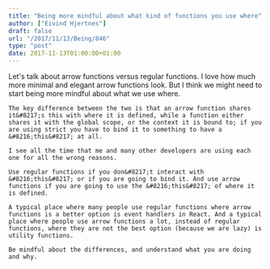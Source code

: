 ```yaml
---
title: "Being more mindful about what kind of functions you use where"
author: ["Eivind Hjertnes"]
draft: false
url: "/2017/11/13/Being/846"
type: "post"
date: 2017-11-13T01:00:00+01:00
---
```


Let's talk about arrow functions versus regular functions. I love how
much more minimal and elegant arrow functions look. But I think we might
need to start being more mindful about what we use where.

<div class="HTML">
  <div></div>

</p>

</div>

<div class="HTML">
  <div></div>

<p>

</div>

```text
The key difference between the two is that an arrow function shares it&#8217;s this with where it is defined, while a function either shares it with the global scope, or the context it is bound to; if you are using strict you have to bind it to something to have a &#8216;this&#8217; at all.
```

<div class="HTML">
  <div></div>

</p>

</div>

<div class="HTML">
  <div></div>

<p>

</div>

```text
I see all the time that me and many other developers are using each one for all the wrong reasons.
```

<div class="HTML">
  <div></div>

</p>

</div>

<div class="HTML">
  <div></div>

<p>

</div>

```text
Use regular functions if you don&#8217;t interact with &#8216;this&#8217; or if you are going to bind it. And use arrow functions if you are going to use the &#8216;this&#8217; of where it is defined.
```

<div class="HTML">
  <div></div>

</p>

</div>

<div class="HTML">
  <div></div>

<p>

</div>

```text
A typical place where many people use regular functions where arrow functions is a better option is event handlers in React. And a typical place where people use arrow functions a lot, instead of regular functions, where they are not the best option (because we are lazy) is utility functions.
```

<div class="HTML">
  <div></div>

</p>

</div>

<div class="HTML">
  <div></div>

<p>

</div>

```text
Be mindful about the differences, and understand what you are doing and why.
```

<div class="HTML">
  <div></div>

</p>

</div>
